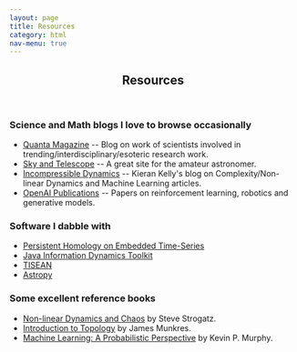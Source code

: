 ```yaml
---
layout: page
title: Resources 
category: html
nav-menu: true
---
```


<!-- Main -->
<div id="main" class="alt">

<!-- One -->
<section id="one">
	<div class="inner">
		<header class="major">
			<h1>Resources</h1>
		</header>

<!-- Content -->
<h3> Science and Math blogs I love to browse occasionally</h3>

<ul>
<li> <a href = "https://quantamagazine.org">Quanta Magazine</a> -- Blog on work of scientists involved in trending/interdisciplinary/esoteric research work.
</li>
<li> <a href = "https://skyandtelescope.com">Sky and Telescope</a> -- A great site for the amateur astronomer.
</li>
<li> <a href = "http://www.kierandkelly.com/what-is-creativity/">Incompressible Dynamics</a> -- Kieran Kelly's blog on Complexity/Non-linear Dynamics and Machine Learning articles.
</li>
<li> <a href = "https://openai.com/research/#publications">OpenAI Publications</a> -- Papers on reinforcement learning, robotics and generative models.
</li>
</ul>

<h3> Software I dabble with</h3>
<ul>
<li> <a href = "https://github.com/lizbradley/PHETS">Persistent Homology on Embedded Time-Series</a>
</li>

<li> <a href = "https://github.com/jlizier/jidt">Java Information Dynamics Toolkit</a>
</li>

<li> <a href = "https://www.pks.mpg.de/~tisean/">TISEAN</a>
</li>
	
<li> <a href = "http://www.astropy.org/">Astropy</a>
</li>

</ul>

<h3> Some excellent reference books</h3>
<ul>
<li> <a href = "https://www.amazon.com/Nonlinear-Dynamics-Chaos-Applications-Nonlinearity/dp/0738204536
">Non-linear Dynamics and Chaos</a> by Steve Strogatz.
</li>

<li> <a href = "https://www.amazon.com/Topology-2nd-James-Munkres/dp/0131816292">Introduction to Topology</a> by James Munkres.
</li>

<li> <a href = "https://www.amazon.com/Machine-Learning-Probabilistic-Perspective-Computation/dp/0262018020/ref=sr_1_2?s=books&ie=UTF8&qid=1540012282&sr=1-2&keywords=probabilistic+machine+learning">Machine Learning: A Probabilistic Perspective</a> by Kevin P. Murphy.
</li>

</ul>
